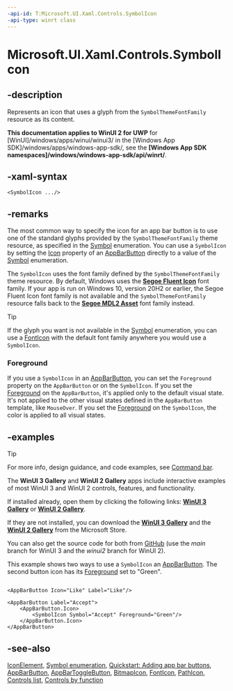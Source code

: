 ```yaml
---
-api-id: T:Microsoft.UI.Xaml.Controls.SymbolIcon
-api-type: winrt class
---
```


<!-- Class syntax.
public class SymbolIcon : Windows.UI.Xaml.Controls.IconElement, Windows.UI.Xaml.Controls.ISymbolIcon
-->

# Microsoft.UI.Xaml.Controls.SymbolIcon

## -description

Represents an icon that uses a glyph from the `SymbolThemeFontFamily` resource as its content.

**This documentation applies to WinUI 2 for UWP** for [WinUI]/windows/apps/winui/winui3/ in the [Windows App SDK]/windows/apps/windows-app-sdk/, see the **[Windows App SDK namespaces]/windows/windows-app-sdk/api/winrt/**.

## -xaml-syntax

```xaml
<SymbolIcon .../>
```

## -remarks

The most common way to specify the icon for an app bar button is to use one of the standard glyphs provided by the `SymbolThemeFontFamily` theme resource, as specified in the [Symbol](symbol.md) enumeration. You can use a `SymbolIcon` by setting the [Icon](appbarbutton_icon.md) property of an [AppBarButton](appbarbutton.md) directly to a value of the [Symbol](symbol.md) enumeration.

The `SymbolIcon` uses the font family defined by the `SymbolThemeFontFamily` theme resource. By default, Windows uses the [**Segoe Fluent Icon**](/windows/apps/design/style/segoe-ui-symbol-font) font family. If your app is run on Windows 10, version 20H2 or earlier, the Segoe Fluent Icon font family is not available and the `SymbolThemeFontFamily` resource falls back to the [**Segoe MDL2 Asset**](/windows/apps/design/style/segoe-ui-symbol-font) font family instead.

> [!TIP]
> If the glyph you want is not available in the [Symbol](symbol.md) enumeration, you can use a [FontIcon](fonticon.md) with the default font family anywhere you would use a `SymbolIcon`.

### Foreground

If you use a `SymbolIcon` in an [AppBarButton](appbarbutton.md), you can set the `Foreground` property on the `AppBarButton` or on the `SymbolIcon`. If you set the [Foreground](control_foreground.md) on the `AppBarButton`, it's applied only to the default visual state. It's not applied to the other visual states defined in the `AppBarButton` template, like `MouseOver`. If you set the [Foreground](iconelement_foreground.md) on the `SymbolIcon`, the color is applied to all visual states.

## -examples

> [!TIP]
> For more info, design guidance, and code examples, see [Command bar](/windows/uwp/controls-and-patterns/app-bars).
>
> The **WinUI 3 Gallery** and **WinUI 2 Gallery** apps include interactive examples of most WinUI 3 and WinUI 2 controls, features, and functionality.
>
> If installed already, open them by clicking the following links: [**WinUI 3 Gallery**](winui3gallery:/item/AppBarButton) or [**WinUI 2 Gallery**](winui2gallery:/item/AppBarButton).
>
> If they are not installed, you can download the [**WinUI 3 Gallery**](https://www.microsoft.com/store/productId/9P3JFPWWDZRC) and the [**WinUI 2 Gallery**](https://www.microsoft.com/store/productId/9MSVH128X2ZT) from the Microsoft Store.
>
> You can also get the source code for both from [GitHub](https://github.com/Microsoft/WinUI-Gallery) (use the *main* branch for WinUI 3 and the *winui2* branch for WinUI 2).


This example shows two ways to use a `SymbolIcon` an [AppBarButton](appbarbutton.md). The second button icon has its [Foreground](iconelement_foreground.md) set to "Green".

```xaml

<AppBarButton Icon="Like" Label="Like"/>

<AppBarButton Label="Accept">
    <AppBarButton.Icon>
        <SymbolIcon Symbol="Accept" Foreground="Green"/>
    </AppBarButton.Icon>
</AppBarButton>
```

## -see-also
[IconElement](iconelement.md), [Symbol enumeration](symbol.md), [Quickstart: Adding app bar buttons](/previous-versions/windows/apps/jj662743(v=win.10)), [AppBarButton](appbarbutton.md), [AppBarToggleButton](appbartogglebutton.md), [BitmapIcon](bitmapicon.md), [FontIcon](fonticon.md), [PathIcon](pathicon.md), [Controls list](/windows/apps/design/controls/), [Controls by function](/windows/uwp/controls-and-patterns/controls-by-function)
